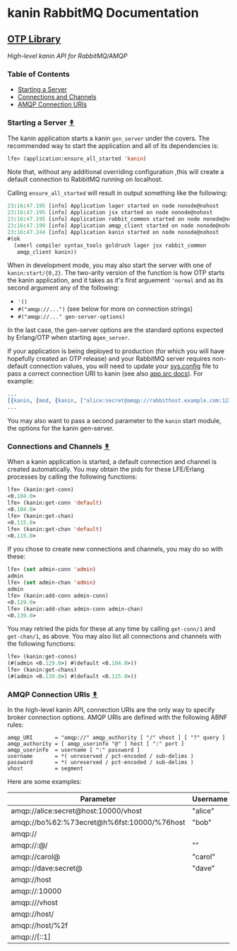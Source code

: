 # kanin RabbitMQ Documentation

## [OTP Library](index.md)

*High-level kanin API for RabbitMQ/AMQP*


### Table of Contents

* [Starting a Server](#starting-a-server-)
* [Connections and Channels](#connections-and-channels-)
* [AMQP Connection URIs](#amqp-connection-uris-)


### Starting a Server [&#x219F;](#table-of-contents)

The kanin application starts a kanin `gen_server` under the covers. The
recommended way to start the application and all of its dependencies is:

```cl
lfe> (application:ensure_all_started 'kanin)
```

Note that, without any additional overriding configuration ,this will create a
default connection to RabbitMQ running on localhost.

Calling `ensure_all_started` will result in output something like the
following:

```cl
23:16:47.195 [info] Application lager started on node nonode@nohost
23:16:47.195 [info] Application jsx started on node nonode@nohost
23:16:47.195 [info] Application rabbit_common started on node nonode@nohost
23:16:47.199 [info] Application amqp_client started on node nonode@nohost
23:16:47.244 [info] Application kanin started on node nonode@nohost
#(ok
  (xmerl compiler syntax_tools goldrush lager jsx rabbit_common
   amqp_client kanin))
```

When in development mode, you may also start the server with one of
`kanin:start/{0,2}`. The two-arity version of the function is how OTP starts
the kanin application, and it takes as it's first arguement `'normal` and as
its second argument any of the following:

* `'()`
* `#("amqp://...")` (see below for more on connection strings)
* `#("amqp://..." gen-server-options)`

In the last case, the gen-server options are the standard options expected
by Erlang/OTP  when starting a`gen_server`.

If your application is being deployed to production (for which you will have
hopefully created an OTP release) and your RabbitMQ server requires non-default
connection values, you will need to update your
[sys.config](http://erlang.org/doc/man/config.html)
file to pass a correct connection URI to kanin (see also
[app.src docs](http://erlang.org/doc/man/app.html)). For example:

```erlang
...
[{kanin, [mod, {kanin, ["alice:secret@amqp://rabbithost.example.com:1234"]}]}].
...
```

You may also want to pass a second parameter to the `kanin` start module, the
options for the kanin gen-server.


### Connections and Channels [&#x219F;](#table-of-contents)

When a kanin application is started, a default connection and channel is
created automatically. You may obtain the pids for these LFE/Erlang processes
by calling the following functions:

```cl
lfe> (kanin:get-conn)
<0.104.0>
lfe> (kanin:get-conn 'default)
<0.104.0>
lfe> (kanin:get-chan)
<0.115.0>
lfe> (kanin:get-chan 'default)
<0.115.0>
```

If you chose to create new connections and channels, you may do so with
these:

```cl
lfe> (set admin-conn 'admin)
admin
lfe> (set admin-chan 'admin)
admin
lfe> (kanin:add-conn admin-conn)
<0.129.0>
lfe> (kanin:add-chan admin-conn admin-chan)
<0.139.0>
```

You may retried the pids for these at any time by calling `get-conn/1` and
`get-chan/1`, as above. You may also list all connections and channels with the
following functions:

```cl
lfe> (kanin:get-conns)
(#(admin <0.129.0>) #(default <0.104.0>))
lfe> (kanin:get-chans)
(#(admin <0.139.0>) #(default <0.115.0>))
```


### AMQP Connection URIs [&#x219F;](#table-of-contents)

In the high-level kanin API, connection URIs are the only way to specify
broker connection options. AMQP URIs are defined with the following ABNF
rules:

```
amqp_URI       = "amqp://" amqp_authority [ "/" vhost ] [ "?" query ]
amqp_authority = [ amqp_userinfo "@" ] host [ ":" port ]
amqp_userinfo  = username [ ":" password ]
username       = *( unreserved / pct-encoded / sub-delims )
password       = *( unreserved / pct-encoded / sub-delims )
vhost          = segment
```

Here are some examples:

| Parameter                                      | Username | Password | Host    | Port  | Vhost   |
|------------------------------------------------|----------|----------|---------|-------|---------|
| amqp://alice:secret@host:10000/vhost           | "alice"  | "secret" | "host"  | 10000 | "vhost" |
| amqp://bo%62:%73ecret@h%6fst:10000/%76host     | "bob"    | "secret" | "host"  | 10000 | "vhost" |
| amqp://                                        |          |          |         |       |         |
| amqp://:@/                                     | ""       | ""       |         |       | ""      |
| amqp://carol@                                  | "carol"  |          |         |       |         |
| amqp://dave:secret@                            | "dave"   | "secret" |         |       |         |
| amqp://host                                    |          |          | "host"  |       |         |
| amqp://:10000                                  |          |          |         | 10000 |         |
| amqp:///vhost                                  |          |          |         |       | "vhost" |
| amqp://host/                                   |          |          | "host"  |       | ""      |
| amqp://host/%2f                                |          |          | "host"  |       | "/"     |
| amqp://[::1]                                   |          |          | "[::1]" |       |         |
